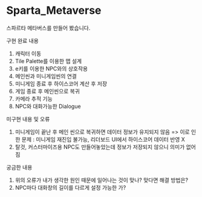 # Sparta_Metaverse
스파르타 메타버스를 만들어 봤습니다.

구현 완료 내용

1. 캐릭터 이동
2. Tile Palette를 이용한 맵 설계
3. e키를 이용한 NPC와의 상호작용
4. 메인씬과 미니게임씬의 연결
5. 미니게임 종료 후 하이스코어 계산 후 저장
6. 게임 종료 후 메인씬으로 복귀
7. 카메라 추적 기능
8. NPC와 대화가능한 Dialogue

미구현 내용 및 오류

1. 미니게임이 끝난 후 메인 씬으로 복귀하면 데이터 정보가 유지되지 않음
  => 이로 인한 문제 : 미니게임 재진입 불가능, 리더보드 UI에서 하이스코어 데이터 반영 X
2. 탈것, 커스터마이즈용 NPC도 만들어놓았는데 정보가 저장되지 않으니 의미가 없어짐

궁금한 내용

1. 위의 오류가 내가 생각한 원인 때문에 일어나는 것이 맞나? 맞다면 해결 방법은?
2. NPC마다 대화창의 길이를 다르게 설정 가능한 가?
